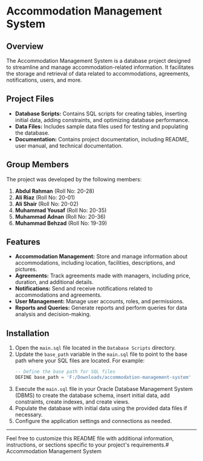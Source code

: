 # Accommodation Management System

## Overview
The Accommodation Management System is a database project designed to streamline and manage accommodation-related information. It facilitates the storage and retrieval of data related to accommodations, agreements, notifications, users, and more.

## Project Files
- **Database Scripts:** Contains SQL scripts for creating tables, inserting initial data, adding constraints, and optimizing database performance.
- **Data Files:** Includes sample data files used for testing and populating the database.
- **Documentation:** Contains project documentation, including README, user manual, and technical documentation.

## Group Members
The project was developed by the following members:

1. **Abdul Rahman** (Roll No: 20-28)
2. **Ali Riaz** (Roll No: 20-01)
3. **Ali Shair** (Roll No: 20-02)
4. **Muhammad Yousaf** (Roll No: 20-35)
5. **Muhammad Adnan** (Roll No: 20-36)
6. **Muhammad Behzad** (Roll No: 19-39)

## Features
- **Accommodation Management:** Store and manage information about accommodations, including location, facilities, descriptions, and pictures.
- **Agreements:** Track agreements made with managers, including price, duration, and additional details.
- **Notifications:** Send and receive notifications related to accommodations and agreements.
- **User Management:** Manage user accounts, roles, and permissions.
- **Reports and Queries:** Generate reports and perform queries for data analysis and decision-making.

## Installation
1. Open the `main.sql` file located in the `Database Scripts` directory.
2. Update the `base_path` variable in the `main.sql` file to point to the base path where your SQL files are located. For example:
   ```sql
   -- Define the base path for SQL files
   DEFINE base_path = 'F:/Downloads/accommodation-management-system'
   ```
3. Execute the `main.sql` file in your Oracle Database Management System (DBMS) to create the database schema, insert initial data, add constraints, create indexes, and create views.
4. Populate the database with initial data using the provided data files if necessary.
5. Configure the application settings and connections as needed.

---

Feel free to customize this README file with additional information, instructions, or sections specific to your project's requirements.# Accommodation Management System